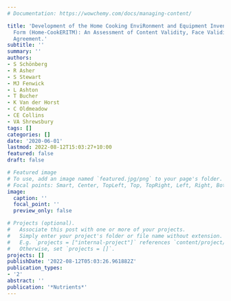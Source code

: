 ```yaml
---
# Documentation: https://wowchemy.com/docs/managing-content/

title: 'Development of the Home Cooking EnviRonment and Equipment Inventory Observation
  Form (Home-CookERITM): An Assessment of Content Validity, Face Validity, and Inter-Rater
  Agreement.'
subtitle: ''
summary: ''
authors:
- S Schönberg
- R Asher
- S Stewart
- MJ Fenwick
- L Ashton
- T Bucher
- K Van der Horst
- C Oldmeadow
- CE Collins
- VA Shrewsbury
tags: []
categories: []
date: '2020-06-01'
lastmod: 2022-08-12T15:03:27+10:00
featured: false
draft: false

# Featured image
# To use, add an image named `featured.jpg/png` to your page's folder.
# Focal points: Smart, Center, TopLeft, Top, TopRight, Left, Right, BottomLeft, Bottom, BottomRight.
image:
  caption: ''
  focal_point: ''
  preview_only: false

# Projects (optional).
#   Associate this post with one or more of your projects.
#   Simply enter your project's folder or file name without extension.
#   E.g. `projects = ["internal-project"]` references `content/project/deep-learning/index.md`.
#   Otherwise, set `projects = []`.
projects: []
publishDate: '2022-08-12T05:03:26.961882Z'
publication_types:
- '2'
abstract: ''
publication: '*Nutrients*'
---
```

